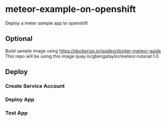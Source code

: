 # meteor-example-on-openshift
Deploy a meter sample app to openshift

## Optional
Build sample image using https://dockerize.io/guides/docker-meteor-guide
This repo will be using this image quay.io/gbengataylor/meteor-tutorial:1.0

## Deploy

### Create Service Account

### Deploy App

### Test App
